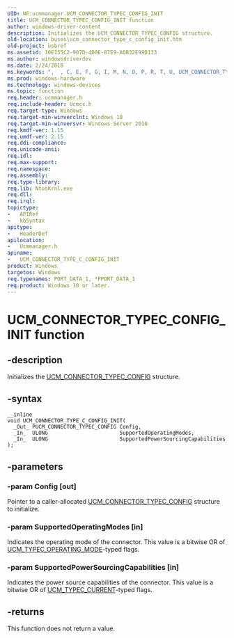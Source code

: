 ```yaml
---
UID: NF:ucmmanager.UCM_CONNECTOR_TYPEC_CONFIG_INIT
title: UCM_CONNECTOR_TYPEC_CONFIG_INIT function
author: windows-driver-content
description: Initializes the UCM_CONNECTOR_TYPEC_CONFIG structure.
old-location: buses\ucm_connector_type_c_config_init.htm
old-project: usbref
ms.assetid: 10E155C2-907D-4D0E-87E9-A6B32E99D133
ms.author: windowsdriverdev
ms.date: 2/24/2018
ms.keywords: ",  , C, E, F, G, I, M, N, O, P, R, T, U, UCM_CONNECTOR_TYPEC_CONFIG_INIT, UCM_CONNECTOR_TYPE_C_CONFIG_INIT, UCM_CONNECTOR_TYPE_C_CONFIG_INIT function [Buses], Y, _, buses.ucm_connector_type_c_config_init, ucmmanager/UCM_CONNECTOR_TYPE_C_CONFIG_INIT"
ms.prod: windows-hardware
ms.technology: windows-devices
ms.topic: function
req.header: ucmmanager.h
req.include-header: Ucmcx.h
req.target-type: Windows
req.target-min-winverclnt: Windows 10
req.target-min-winversvr: Windows Server 2016
req.kmdf-ver: 1.15
req.umdf-ver: 2.15
req.ddi-compliance: 
req.unicode-ansi: 
req.idl: 
req.max-support: 
req.namespace: 
req.assembly: 
req.type-library: 
req.lib: NtosKrnl.exe
req.dll: 
req.irql: 
topictype:
-	APIRef
-	kbSyntax
apitype:
-	HeaderDef
apilocation:
-	Ucmmanager.h
apiname:
-	UCM_CONNECTOR_TYPE_C_CONFIG_INIT
product: Windows
targetos: Windows
req.typenames: PORT_DATA_1, *PPORT_DATA_1
req.product: Windows 10 or later.
---
```


# UCM_CONNECTOR_TYPEC_CONFIG_INIT function


## -description


Initializes the <a href="..\ucmmanager\ns-ucmmanager-_ucm_connector_typec_config.md">UCM_CONNECTOR_TYPEC_CONFIG</a> structure.


## -syntax


````
__inline
void UCM_CONNECTOR_TYPE_C_CONFIG_INIT(
  _Out_ PUCM_CONNECTOR_TYPEC_CONFIG Config,
  _In_  ULONG                       SupportedOperatingModes,
  _In_  ULONG                       SupportedPowerSourcingCapabilities
);
````


## -parameters




### -param Config [out]

Pointer to a caller-allocated <a href="..\ucmmanager\ns-ucmmanager-_ucm_connector_typec_config.md">UCM_CONNECTOR_TYPEC_CONFIG</a> structure to initialize.


### -param SupportedOperatingModes [in]

Indicates the operating mode of the connector. This value is a bitwise OR of <a href="..\ucmtypes\ne-ucmtypes-_ucm_typec_operating_mode.md">UCM_TYPEC_OPERATING_MODE</a>-typed flags.


### -param SupportedPowerSourcingCapabilities [in]

Indicates the power source capabilities of the connector. This value is a bitwise OR of <a href="..\ucmtypes\ne-ucmtypes-_ucm_typec_current.md">UCM_TYPEC_CURRENT</a>-typed flags.


## -returns



This function does not return a value.



